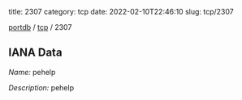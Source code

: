 title: 2307
category: tcp
date: 2022-02-10T22:46:10
slug: tcp/2307

[portdb](/) / [tcp](/category/tcp.html) / 2307


## IANA Data

_Name:_ pehelp

_Description:_ pehelp

